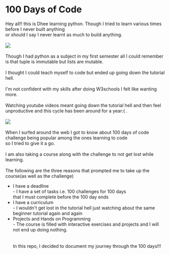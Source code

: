 # 100 Days of Code

Hey all!! this is Dhee learning python. Though I tried to learn various times before I never built anything <br> or should I say I never learnt as much to build anything.<br><br>
![](https://media0.giphy.com/media/Dh5q0sShxgp13DwrvG/200w.gif?cid=6c09b952oiza563q7dosa4qsvmnm6unckpk3qivg7cz5hfnz&ep=v1_gifs_search&rid=200w.gif&ct=g)<br><br>
Though I had python as a subject in my first semester all I could remember is that tuple is immutable but lists are mutable.<br><br>
I thought I could teach myself to code but ended up going down the tutorial hell.<br><br>
I'm not confident with my skills after doing W3schools I felt like wanting more.<br><br>
Watching youtube videos meant going down the tutorial hell and then feel unproductive and this cycle has been around for a year:( .<br><br>
![](https://www.google.com/imgres?q=tutorial%20hell%20funny%20gif&imgurl=https%3A%2F%2Fsubstack-post-media.s3.amazonaws.com%2Fpublic%2Fimages%2Fbc4fc4a8-78b1-4c26-b987-ab73f5230ff0_480x270.gif&imgrefurl=https%3A%2F%2Farpit.substack.com%2Fp%2Fgetting-out-of-tutorial-hell-is-easy&docid=eynuef3W0DG5tM&tbnid=DLnDf8k0xLbDRM&vet=12ahUKEwiFxISjl9OFAxWyzzgGHR0WASUQM3oECBkQAA..i&w=480&h=270&hcb=2&ved=2ahUKEwiFxISjl9OFAxWyzzgGHR0WASUQM3oECBkQAA)<br><br>
When I surfed around the web I got to know about 100 days of code challenge being popular among the ones learning to code<br>so I tried to give it a go.<br><br>
I am also taking a course along with the challenge to not get lost while learning.<br><br>
The following are the three reasons that prompted me to take up the course(as well as the challenge)
* I have a deadline<br> - I have a set of tasks i.e. 100 challenges for 100 days <br>that I must complete before the 100 day ends
* I have a curriculum<br> - I wouldn't get lost in the tutorial hell just watching about the same beginner tutorial again and again
* Projects and Hands on Programming<br> - The course is filled with interactive exercises and projects and I will not end up doing nothing.<br><br><br>
In this repo, I decided to document my journey through the 100 days!!!

